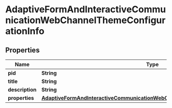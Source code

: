

# AdaptiveFormAndInteractiveCommunicationWebChannelThemeConfigurationInfo

## Properties

Name | Type | Description | Notes
------------ | ------------- | ------------- | -------------
**pid** | **String** |  |  [optional]
**title** | **String** |  |  [optional]
**description** | **String** |  |  [optional]
**properties** | [**AdaptiveFormAndInteractiveCommunicationWebChannelThemeConfigurationProperties**](AdaptiveFormAndInteractiveCommunicationWebChannelThemeConfigurationProperties.md) |  |  [optional]



